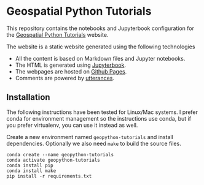 # Geospatial Python Tutorials

This repository contains the notebooks and Jupyterbook configuration for the [Geospatial Python Tutorials](https://www.geopythontutorials.com/) website.

The website is a static website generated using the following technologies

* All the content is based on Markdown files and Jupyter notebooks.
* The HTML is generated using [Jupyterbook](https://jupyterbook.org/en/stable/intro.html).
* The webpages are hosted on [Github Pages](https://pages.github.com/).
* Comments are powered by [utterances](https://utteranc.es/).

## Installation

The following instructions have been tested for Linux/Mac systems. I prefer conda for environment management so the instructions use conda, but if you prefer virtualenv, you can use it instead as well.

Create a new environment named `geopython-tutorials` and install dependencies. Optionally we also need `make` to build the source files.

```
conda create --name geopython-tutorials
conda activate geopython-tutorials
conda install pip
conda install make
pip install -r requirements.txt
```

